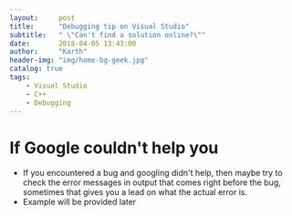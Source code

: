 ```yaml
---
layout:     post
title:      "Debugging tip on Visual Studio"
subtitle:   " \"Can't find a solution online?\""
date:       2018-04-05 13:43:00
author:     "Karth"
header-img: "img/home-bg-geek.jpg"
catalog: true
tags:
    - Visual Studio
    - C++
    - Debugging
---
```

# If Google couldn't help you #
- If you encountered a bug and googling didn't help, then maybe try to check the error messages in output that comes right before the bug, sometimes that gives you a lead on what the actual error is.
- Example will be provided later
